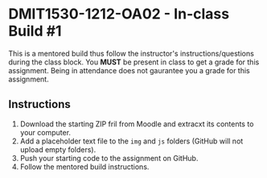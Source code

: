 # DMIT1530-1212-OA02 - In-class Build #1
This is a mentored build thus follow the instructor's instructions/questions during the class block. You **MUST** be present in class to get a grade for this assignment. Being in attendance does not gaurantee you a grade for this assignment.

## Instructions
1. Download the starting ZIP fril from Moodle and extracxt its contents to your computer.
2. Add a placeholder text file to the `img` and `js` folders (GitHub will not upload empty folders).
3. Push your starting code to the assignment on GitHub.
4. Follow the mentored build instructions.